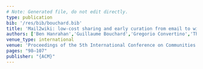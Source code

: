 ```yaml
---
# Note: Generated file, do not edit directly.
type: publication
bib: '/res/bib/bouchard.bib'
title: 'Mail2wiki: low-cost sharing and early curation from email to wikis'
authors: ['Ben Hanrahan','Guillaume Bouchard','Gregorio Convertino','Thiebaud Weksteen','Nicholas Kong',"C\\'edric Archambeau",'Ed H Chi']
venue_type: international
venue: 'Proceedings of the 5th International Conference on Communities and Technologies'
pages: "98–107"
publisher: "{ACM}"
---
```

